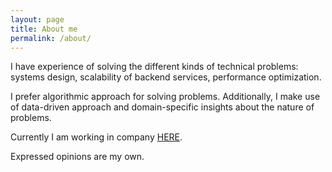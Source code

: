 ```yaml
---
layout: page
title: About me
permalink: /about/
---
```


I have experience of solving the different kinds of technical problems: systems design, scalability of backend services, performance optimization.

I prefer algorithmic approach for solving problems. Additionally, I make use of data-driven approach and domain-specific insights about the nature of problems.

Currently I am working in company [HERE](https://company.here.com/here/).

Expressed opinions are my own.
